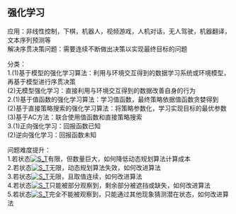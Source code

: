 ## 强化学习
应用：非线性控制，下棋，机器人，视频游戏，人机对话，无人驾驶，机器翻译，文本序列预测等  
解决序贯决策问题：需要连续不断做出决策以实现最终目标的问题  

分类：  
1.(1)基于模型的强化学习算法：利用与环境交互得到的数据学习系统或环境模型，再基于模型进行序贯决策  
  (2)无模型强化学习：直接利用与环境交互得到的数据改善自身的行为  
2.(1)基于值函数的强化学习算法：学习值函数，最终策略依据值函数贪婪得到  
  (2)基于直接策略搜索的强化学习算法：将策略参数化，学习实现目标的最优参数  
  (3)基于AC方法：联合使用值函数和直接策略搜索  
3.(1)正向强化学习：回报函数已知  
  (2)逆向强化学习：回报函数未知  

问题难度提升：  
1.若状态<a href="https://www.codecogs.com/eqnedit.php?latex=\inline&space;S_T" target="_blank"><img src="https://latex.codecogs.com/gif.latex?\inline&space;S_T" title="S_T" /></a>有限，但数量巨大，如何降低动态规划算法计算成本  
2.若状态<a href="https://www.codecogs.com/eqnedit.php?latex=\inline&space;S_T" target="_blank"><img src="https://latex.codecogs.com/gif.latex?\inline&space;S_T" title="S_T" /></a>无限，动态规划算法失效，如何改进算法  
3.若状态<a href="https://www.codecogs.com/eqnedit.php?latex=\inline&space;S_T" target="_blank"><img src="https://latex.codecogs.com/gif.latex?\inline&space;S_T" title="S_T" /></a>无限，且取值连续，如何改进算法  
4.若状态<a href="https://www.codecogs.com/eqnedit.php?latex=\inline&space;S_T" target="_blank"><img src="https://latex.codecogs.com/gif.latex?\inline&space;S_T" title="S_T" /></a>只能被部分观察到，剩余部分被遮挡或缺失，如何改进算法  
5.若状态<a href="https://www.codecogs.com/eqnedit.php?latex=\inline&space;S_T" target="_blank"><img src="https://latex.codecogs.com/gif.latex?\inline&space;S_T" title="S_T" /></a>完全不能被观察到，只能通过其他现象猜测潜在状态，如何改进算法  
